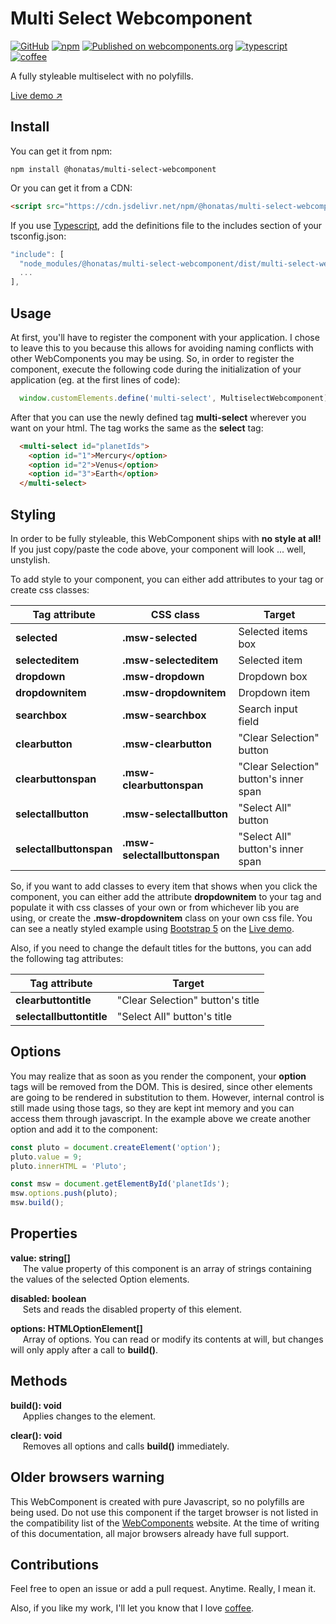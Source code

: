 # Multi Select Webcomponent

[![GitHub](https://img.shields.io/github/license/honatas/multi-select-webcomponent?style=plastic)](https://github.com/Honatas/multi-select-webcomponent "View this project on GitHub")
[![npm](https://img.shields.io/npm/v/@honatas/multi-select-webcomponent?style=plastic)](https://npmjs.org/package/@honatas/multi-select-webcomponent "View this project on npm")
[![Published on webcomponents.org](https://img.shields.io/badge/webcomponents.org-published-blue.svg?style=plastic)](https://www.webcomponents.org/element/@honatas/multi-select-webcomponent)
[![typescript](https://img.shields.io/badge/coded%20in-Typescript-blue?style=plastic)](https://www.typescriptlang.org/ "Try Typescript")
[![coffee](https://img.shields.io/badge/buy%20me%20a-coffee-brown?style=plastic)](https://ko-fi.com/honatas "Buy me a coffee")

A fully styleable multiselect with no polyfills.

[Live demo ↗](https://jsfiddle.net/Honatas/k2fsy4Lc/29)

## Install

You can get it from npm:

    npm install @honatas/multi-select-webcomponent

Or you can get it from a CDN:

```html
<script src="https://cdn.jsdelivr.net/npm/@honatas/multi-select-webcomponent/dist/multi-select-webcomponent.min.js" crossorigin="anonymous"></script>
```

If you use [Typescript](https://www.typescriptlang.org), add the definitions file to the includes section of your tsconfig.json:
```javascript
"include": [
  "node_modules/@honatas/multi-select-webcomponent/dist/multi-select-webcomponent.d.ts",
  ...
],
```

## Usage

At first, you'll have to register the component with your application. I chose to leave this to you because this allows for avoiding naming conflicts with other WebComponents you may be using. So, in order to register the component, execute the following code during the initialization of your application (eg. at the first lines of code):

```javascript
  window.customElements.define('multi-select', MultiselectWebcomponent);
```

After that you can use the newly defined tag **multi-select** wherever you want on your html. The tag works the same as the **select** tag:

```html
  <multi-select id="planetIds">
    <option id="1">Mercury</option>
    <option id="2">Venus</option>
    <option id="3">Earth</option>
  </multi-select>
```

## Styling

In order to be fully styleable, this WebComponent ships with **no style at all!** If you just copy/paste the code above, your component will look ... well, unstylish.  

To add style to your component, you can either add attributes to your tag or create css classes:

Tag attribute             |CSS class                     | Target                                 |
--------------------------|------------------------------|----------------------------------------|
**selected**              |**.msw-selected**             | Selected items box                     |
**selecteditem**          |**.msw-selecteditem**         | Selected item                          |
**dropdown**              |**.msw-dropdown**             | Dropdown box                           |
**dropdownitem**          |**.msw-dropdownitem**         | Dropdown item                          |
**searchbox**             |**.msw-searchbox**            | Search input field                     |
**clearbutton**           |**.msw-clearbutton**          | "Clear Selection" button               |
**clearbuttonspan**       |**.msw-clearbuttonspan**      | "Clear Selection" button's inner span  |
**selectallbutton**       |**.msw-selectallbutton**      | "Select All" button                    |
**selectallbuttonspan**   |**.msw-selectallbuttonspan**  | "Select All" button's inner span       |
  
So, if you want to add classes to every item that shows when you click the component, you can either add the attribute **dropdownitem** to your tag and populate it with css classes of your own or from whichever lib you are using, or create the **.msw-dropdownitem** class on your own css file. You can see a neatly styled example using [Bootstrap 5](https://getbootstrap.com) on the [Live demo](https://jsfiddle.net/Honatas/k2fsy4Lc/29).

Also, if you need to change the default titles for the buttons, you can add the following tag attributes:

Tag attribute             | Target                            |
--------------------------|-----------------------------------|
**clearbuttontitle**      | "Clear Selection" button's title  |
**selectallbuttontitle**  | "Select All" button's title       |


## Options

You may realize that as soon as you render the component, your **option** tags will be removed from the DOM. This is desired, since other elements are going to be rendered in substitution to them. However, internal control is still made using those tags, so they are kept int memory and you can access them through javascript. In the example above we create another option and add it to the component:

```javascript
const pluto = document.createElement('option');
pluto.value = 9;
pluto.innerHTML = 'Pluto';

const msw = document.getElementById('planetIds');
msw.options.push(pluto);
msw.build();
```

## Properties

**value: string[]**  
&nbsp;&nbsp;&nbsp;&nbsp;
The value property of this component is an array of strings containing the values of the selected Option elements.  

**disabled: boolean**  
&nbsp;&nbsp;&nbsp;&nbsp;
Sets and reads the disabled property of this element.

**options: HTMLOptionElement[]**  
&nbsp;&nbsp;&nbsp;&nbsp;
Array of options. You can read or modify its contents at will, but changes will only apply after a call to **build()**.


## Methods

**build(): void**  
&nbsp;&nbsp;&nbsp;&nbsp;
Applies changes to the element.

**clear(): void**  
&nbsp;&nbsp;&nbsp;&nbsp;
Removes all options and calls **build()** immediately.


## Older browsers warning

This WebComponent is created with pure Javascript, so no polyfills are being used. Do not use this component if the target browser is not listed in the compatibility list of the [WebComponents](https://www.webcomponents.org) website. At the time of writing of this documentation, all major browsers already have full support.

## Contributions

Feel free to open an issue or add a pull request. Anytime. Really, I mean it.  

Also, if you like my work, I'll let you know that I love [coffee](https://ko-fi.com/honatas).
